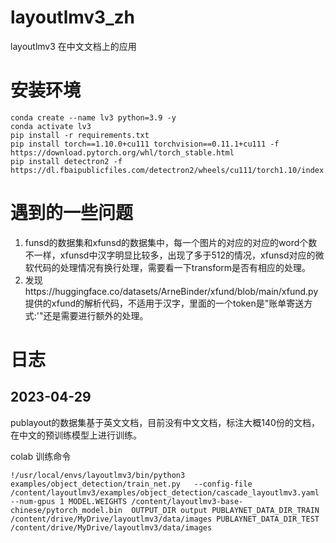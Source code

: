 # layoutlmv3_zh
layoutlmv3 在中文文档上的应用

# 安装环境
```
conda create --name lv3 python=3.9 -y
conda activate lv3
pip install -r requirements.txt
pip install torch==1.10.0+cu111 torchvision==0.11.1+cu111 -f https://download.pytorch.org/whl/torch_stable.html
pip install detectron2 -f https://dl.fbaipublicfiles.com/detectron2/wheels/cu111/torch1.10/index.html

```


# 遇到的一些问题
1. funsd的数据集和xfunsd的数据集中，每一个图片的对应的对应的word个数不一样，xfunsd中汉字明显比较多，出现了多于512的情况，xfunsd对应的微软代码的处理情况有换行处理，需要看一下transform是否有相应的处理。
2. 发现https://huggingface.co/datasets/ArneBinder/xfund/blob/main/xfund.py 提供的xfund的解析代码，不适用于汉字，里面的一个token是"账单寄送方式:'"还是需要进行额外的处理。


# 日志
## 2023-04-29 
publayout的数据集基于英文文档，目前没有中文文档，标注大概140份的文档，在中文的预训练模型上进行训练。

colab 训练命令
```
!/usr/local/envs/layoutlmv3/bin/python3 examples/object_detection/train_net.py   --config-file /content/layoutlmv3/examples/object_detection/cascade_layoutlmv3.yaml   --num-gpus 1 MODEL.WEIGHTS /content/layoutlmv3-base-chinese/pytorch_model.bin  OUTPUT_DIR output PUBLAYNET_DATA_DIR_TRAIN /content/drive/MyDrive/layoutlmv3/data/images PUBLAYNET_DATA_DIR_TEST /content/drive/MyDrive/layoutlmv3/data/images
```